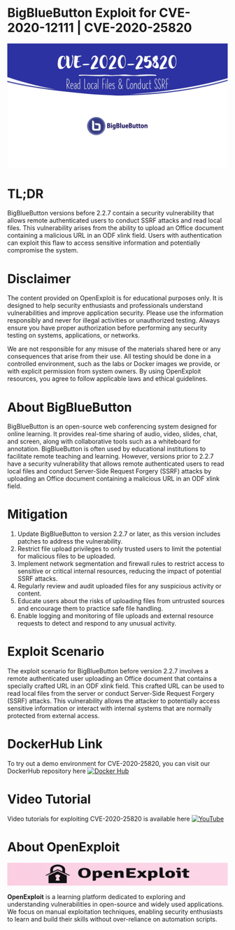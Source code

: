 # BigBlueButton Exploit for CVE-2020-12111 | CVE-2020-25820
![CVE-2020-25820](https://raw.githubusercontent.com/pawanjswal/pawanjswal.github.io/master/cve-2020-25820/assets/thumbnail.jpg)

# TL;DR
BigBlueButton versions before 2.2.7 contain a security vulnerability that allows remote authenticated users to conduct SSRF attacks and read local files. This vulnerability arises from the ability to upload an Office document containing a malicious URL in an ODF xlink field. Users with authentication can exploit this flaw to access sensitive information and potentially compromise the system.

# Disclaimer

The content provided on OpenExploit is for educational purposes only. It is designed to help security enthusiasts and professionals understand vulnerabilities and improve application security. Please use the information responsibly and never for illegal activities or unauthorized testing. Always ensure you have proper authorization before performing any security testing on systems, applications, or networks.

We are not responsible for any misuse of the materials shared here or any consequences that arise from their use. All testing should be done in a controlled environment, such as the labs or Docker images we provide, or with explicit permission from system owners. By using OpenExploit resources, you agree to follow applicable laws and ethical guidelines.

# About BigBlueButton
BigBlueButton is an open-source web conferencing system designed for online learning. It provides real-time sharing of audio, video, slides, chat, and screen, along with collaborative tools such as a whiteboard for annotation. BigBlueButton is often used by educational institutions to facilitate remote teaching and learning. However, versions prior to 2.2.7 have a security vulnerability that allows remote authenticated users to read local files and conduct Server-Side Request Forgery (SSRF) attacks by uploading an Office document containing a malicious URL in an ODF xlink field.

# Mitigation
1. Update BigBlueButton to version 2.2.7 or later, as this version includes patches to address the vulnerability.
2. Restrict file upload privileges to only trusted users to limit the potential for malicious files to be uploaded.
3. Implement network segmentation and firewall rules to restrict access to sensitive or critical internal resources, reducing the impact of potential SSRF attacks.
4. Regularly review and audit uploaded files for any suspicious activity or content.
5. Educate users about the risks of uploading files from untrusted sources and encourage them to practice safe file handling.
6. Enable logging and monitoring of file uploads and external resource requests to detect and respond to any unusual activity.

# Exploit Scenario
The exploit scenario for BigBlueButton before version 2.2.7 involves a remote authenticated user uploading an Office document that contains a specially crafted URL in an ODF xlink field. This crafted URL can be used to read local files from the server or conduct Server-Side Request Forgery (SSRF) attacks. This vulnerability allows the attacker to potentially access sensitive information or interact with internal systems that are normally protected from external access.

# DockerHub Link
To try out a demo environment for CVE-2020-25820, you can visit our DockerHub repository here [![Docker Hub](https://img.shields.io/badge/Docker_Hub-2496ED)](https://hub.docker.com/u/pawanjswal)

# Video Tutorial
Video tutorials for exploiting CVE-2020-25820 is available here [![YouTube](https://img.shields.io/badge/YouTube-FF0000)](https://www.youtube.com/@OpenExploit)

# About OpenExploit

![OpenExploit](https://raw.githubusercontent.com/pawanjswal/pawanjswal.github.io/master/assets/logo.png)

**OpenExploit** is a learning platform dedicated to exploring and understanding vulnerabilities in open-source and widely used applications. We focus on manual exploitation techniques, enabling security enthusiasts to learn and build their skills without over-reliance on automation scripts.